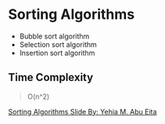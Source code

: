 # Sorting Algorithms
  - Bubble sort algorithm
  - Selection sort algorithm
  - Insertion sort algorithm


## Time Complexity 
   > O(n^2)
    
    
[Sorting Algorithms Slide By: Yehia M. Abu Eita](https://drive.google.com/file/d/1A8nyraA6bYlf-rDW6_o4Jqv63LW53CI8/view?usp=sharing)
